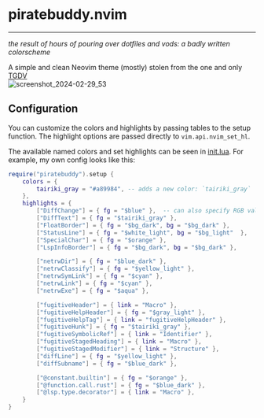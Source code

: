 # piratebuddy.nvim
---
*the result of hours of pouring over dotfiles and vods: a badly written colorscheme*

A simple and clean Neovim theme (mostly) stolen from the one and only [TGDV](https://github.com/tjdevries)  
![screenshot_2024-02-29_53](https://github.com/deparr/piratebuddy.nvim/assets/37233002/d6ba9a0d-cf56-4912-b94a-37ccd4ba5975)

## Configuration
You can customize the colors and highlights by passing tables to the setup function. The highlight options are passed directly to `vim.api.nvim_set_hl`.  

The available named colors and set highlights can be seen in [init.lua](lua/piratebuddy/init.lua).
For example, my own config looks like this:
```lua
require("piratebuddy").setup {
	colors = {
		tairiki_gray = "#a89984", -- adds a new color: `tairiki_gray`
	},
	highlights = {
		["DiffChange"] = { fg = "$blue" },  -- can also specify RGB values here instead of named colors (#RRGGBB format)
		["DiffText"] = { fg = "$tairiki_gray" },
		["FloatBorder"] = { fg = "$bg_dark", bg = "$bg_dark" },
		["StatusLine"] = { fg = "$white_light", bg = "$bg_light"  },
		["SpecialChar"] = { fg = "$orange" },
		["LspInfoBorder"] = { fg = "$bg_dark", bg = "$bg_dark" },

		["netrwDir"] = { fg = "$blue_dark" },
		["netrwClassify"] = { fg = "$yellow_light" },
		["netrwSymLink"] = { fg = "$cyan" },
		["netrwLink"] = { fg = "$cyan" },
		["netrwExe"] = { fg = "$aqua" },

		["fugitiveHeader"] = { link = "Macro" },
		["fugitiveHelpHeader"] = { fg = "$gray_light" },
		["fugitiveHelpTag"] = { link = "fugitiveHelpHeader" },
		["fugitiveHunk"] = { fg = "$tairiki_gray" },
		["fugitiveSymbolicRef"] = { link = "Identifier" },
		["fugitiveStagedHeading"] = { link = "Macro" },
		["fugitiveStagedModifier"] = { link = "Structure" },
		["diffLine"] = { fg = "$yellow_light" },
		["diffSubname"] = { fg = "$blue_dark" },

		["@constant.builtin"] = { fg = "$orange" },
		["@function.call.rust"] = { fg = "$blue_dark" },
		["@lsp.type.decorator"] = { link = "Macro" },
	}
}
```



